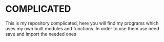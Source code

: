 # COMPLICATED


This is my repository complicated, here you will find my programs which uses my own built modules and functions.
In order to use them use need save and import the needed ones
